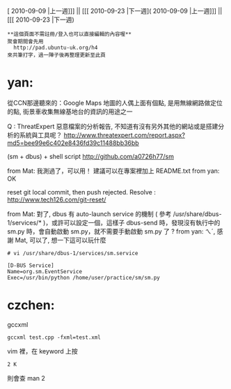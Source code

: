 [ 2010-09-09 |上一週]]] || [[[ 2010-09-23 |下一週]( 2010-09-09 |上一週]]] || [[[ 2010-09-23 |下一週)




    **這個頁面不需註冊/登入也可以直接編輯的內容喔**
    聚會期間會先用 
      http://pad.ubuntu-uk.org/h4 
    來共筆打字，過一陣子後再整理更新至此頁



# yan:


從CCN那邊聽來的：Google Maps 地圖的人偶上面有個點, 是用無線網路做定位的點, 街景車收集無線基地台的資訊的用途之一

Q : ThreatExpert 惡意檔案的分析報告, 不知道有沒有另外其他的網站或是搭建分析的系統與工具呢？ <http://www.threatexpert.com/report.aspx?md5=bee99e6c402e8436fd39c11488bb36bb>  

(sm + dbus) + shell script
<http://github.com/a0726h77/sm>  

from Mat: 我測過了，可以用！ 建議可以在專案裡加上 README.txt
from yan: OK

reset git local commit, then push rejected.
Resolve : <http://www.tech126.com/git-reset/>  

from Mat: 對了, dbus 有 auto-launch service 的機制 ( 參考 /usr/share/dbus-1/services/* )，或許可以設定一個，這樣子 dbus-send 時，發現沒有執行中的 sm.py 時，會自動啟動 sm.py，就不需要手動啟動 sm.py 了 ?
from yan: ㄟˊ, 感謝 Mat, 可以了, 想一下這可以玩什麼

    # vi /usr/share/dbus-1/services/sm.service
    
    [D-BUS Service]
    Name=org.sm.EventService
    Exec=/usr/bin/python /home/user/practice/sm/sm.py


# czchen:

gccxml


    gccxml test.cpp -fxml=test.xml


 vim 裡，在 keyword 上按
 
    2 K

則會查 man 2 <keyword>